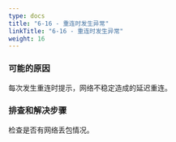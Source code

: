 ```yaml
---
type: docs
title: "6-16 - 重连时发生异常"
linkTitle: "6-16 - 重连时发生异常"
weight: 16
---
```


### 可能的原因

每次发生重连时提示，网络不稳定造成的延迟重连。

### 排查和解决步骤

检查是否有网络丢包情况。

